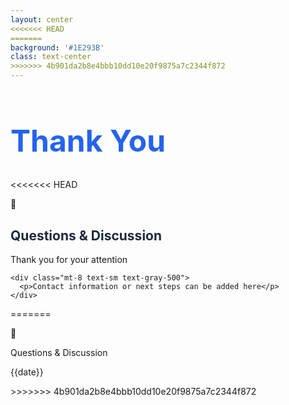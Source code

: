 ```yaml
---
layout: center
<<<<<<< HEAD
=======
background: '#1E293B'
class: text-center
>>>>>>> 4b901da2b8e4bbb10dd10e20f9875a7c2344f872
---
```


# Thank You

<<<<<<< HEAD
<div class="text-center space-y-6">
  <div class="text-6xl">🎉</div>
  
  <div class="space-y-4">
    <h2 class="text-2xl font-bold">Questions & Discussion</h2>
    <p class="text-lg text-gray-600">Thank you for your attention</p>
    
    <div class="mt-8 text-sm text-gray-500">
      <p>Contact information or next steps can be added here</p>
    </div>
  </div>
</div>

<style>
h1 {
  color: #2563eb;
  font-size: 3rem;
  margin-bottom: 2rem;
}

h2 {
  color: #1e293b;
}
</style>
=======
<div class="text-center text-white">
  <div class="text-6xl mb-4">🚀</div>
  <p class="text-xl font-semibold">Questions & Discussion</p>
  <p class="text-sm opacity-75 mt-4">{{date}}</p>
</div>
>>>>>>> 4b901da2b8e4bbb10dd10e20f9875a7c2344f872

